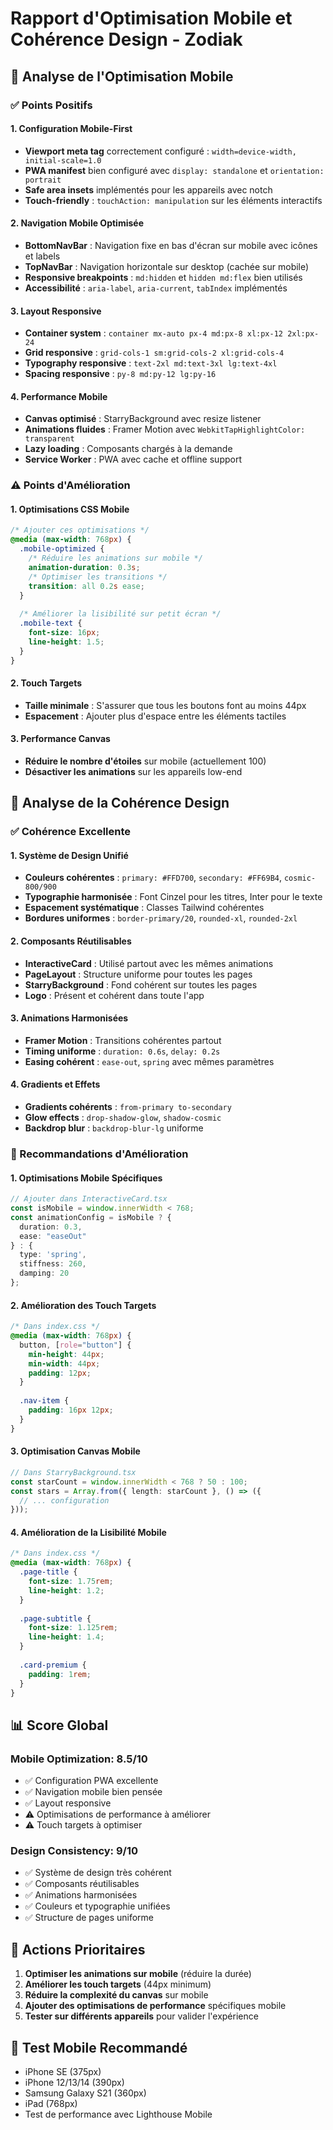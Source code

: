 # Rapport d'Optimisation Mobile et Cohérence Design - Zodiak

## 📱 Analyse de l'Optimisation Mobile

### ✅ Points Positifs

#### 1. **Configuration Mobile-First**
- **Viewport meta tag** correctement configuré : `width=device-width, initial-scale=1.0`
- **PWA manifest** bien configuré avec `display: standalone` et `orientation: portrait`
- **Safe area insets** implémentés pour les appareils avec notch
- **Touch-friendly** : `touchAction: manipulation` sur les éléments interactifs

#### 2. **Navigation Mobile Optimisée**
- **BottomNavBar** : Navigation fixe en bas d'écran sur mobile avec icônes et labels
- **TopNavBar** : Navigation horizontale sur desktop (cachée sur mobile)
- **Responsive breakpoints** : `md:hidden` et `hidden md:flex` bien utilisés
- **Accessibilité** : `aria-label`, `aria-current`, `tabIndex` implémentés

#### 3. **Layout Responsive**
- **Container system** : `container mx-auto px-4 md:px-8 xl:px-12 2xl:px-24`
- **Grid responsive** : `grid-cols-1 sm:grid-cols-2 xl:grid-cols-4`
- **Typography responsive** : `text-2xl md:text-3xl lg:text-4xl`
- **Spacing responsive** : `py-8 md:py-12 lg:py-16`

#### 4. **Performance Mobile**
- **Canvas optimisé** : StarryBackground avec resize listener
- **Animations fluides** : Framer Motion avec `WebkitTapHighlightColor: transparent`
- **Lazy loading** : Composants chargés à la demande
- **Service Worker** : PWA avec cache et offline support

### ⚠️ Points d'Amélioration

#### 1. **Optimisations CSS Mobile**
```css
/* Ajouter ces optimisations */
@media (max-width: 768px) {
  .mobile-optimized {
    /* Réduire les animations sur mobile */
    animation-duration: 0.3s;
    /* Optimiser les transitions */
    transition: all 0.2s ease;
  }
  
  /* Améliorer la lisibilité sur petit écran */
  .mobile-text {
    font-size: 16px;
    line-height: 1.5;
  }
}
```

#### 2. **Touch Targets**
- **Taille minimale** : S'assurer que tous les boutons font au moins 44px
- **Espacement** : Ajouter plus d'espace entre les éléments tactiles

#### 3. **Performance Canvas**
- **Réduire le nombre d'étoiles** sur mobile (actuellement 100)
- **Désactiver les animations** sur les appareils low-end

## 🎨 Analyse de la Cohérence Design

### ✅ Cohérence Excellente

#### 1. **Système de Design Unifié**
- **Couleurs cohérentes** : `primary: #FFD700`, `secondary: #FF69B4`, `cosmic-800/900`
- **Typographie harmonisée** : Font Cinzel pour les titres, Inter pour le texte
- **Espacement systématique** : Classes Tailwind cohérentes
- **Bordures uniformes** : `border-primary/20`, `rounded-xl`, `rounded-2xl`

#### 2. **Composants Réutilisables**
- **InteractiveCard** : Utilisé partout avec les mêmes animations
- **PageLayout** : Structure uniforme pour toutes les pages
- **StarryBackground** : Fond cohérent sur toutes les pages
- **Logo** : Présent et cohérent dans toute l'app

#### 3. **Animations Harmonisées**
- **Framer Motion** : Transitions cohérentes partout
- **Timing uniforme** : `duration: 0.6s`, `delay: 0.2s`
- **Easing cohérent** : `ease-out`, `spring` avec mêmes paramètres

#### 4. **Gradients et Effets**
- **Gradients cohérents** : `from-primary to-secondary`
- **Glow effects** : `drop-shadow-glow`, `shadow-cosmic`
- **Backdrop blur** : `backdrop-blur-lg` uniforme

### 🎯 Recommandations d'Amélioration

#### 1. **Optimisations Mobile Spécifiques**

```typescript
// Ajouter dans InteractiveCard.tsx
const isMobile = window.innerWidth < 768;
const animationConfig = isMobile ? {
  duration: 0.3,
  ease: "easeOut"
} : {
  type: 'spring',
  stiffness: 260,
  damping: 20
};
```

#### 2. **Amélioration des Touch Targets**

```css
/* Dans index.css */
@media (max-width: 768px) {
  button, [role="button"] {
    min-height: 44px;
    min-width: 44px;
    padding: 12px;
  }
  
  .nav-item {
    padding: 16px 12px;
  }
}
```

#### 3. **Optimisation Canvas Mobile**

```typescript
// Dans StarryBackground.tsx
const starCount = window.innerWidth < 768 ? 50 : 100;
const stars = Array.from({ length: starCount }, () => ({
  // ... configuration
}));
```

#### 4. **Amélioration de la Lisibilité Mobile**

```css
/* Dans index.css */
@media (max-width: 768px) {
  .page-title {
    font-size: 1.75rem;
    line-height: 1.2;
  }
  
  .page-subtitle {
    font-size: 1.125rem;
    line-height: 1.4;
  }
  
  .card-premium {
    padding: 1rem;
  }
}
```

## 📊 Score Global

### Mobile Optimization: 8.5/10
- ✅ Configuration PWA excellente
- ✅ Navigation mobile bien pensée
- ✅ Layout responsive
- ⚠️ Optimisations de performance à améliorer
- ⚠️ Touch targets à optimiser

### Design Consistency: 9/10
- ✅ Système de design très cohérent
- ✅ Composants réutilisables
- ✅ Animations harmonisées
- ✅ Couleurs et typographie unifiées
- ✅ Structure de pages uniforme

## 🚀 Actions Prioritaires

1. **Optimiser les animations sur mobile** (réduire la durée)
2. **Améliorer les touch targets** (44px minimum)
3. **Réduire la complexité du canvas** sur mobile
4. **Ajouter des optimisations de performance** spécifiques mobile
5. **Tester sur différents appareils** pour valider l'expérience

## 📱 Test Mobile Recommandé

- iPhone SE (375px)
- iPhone 12/13/14 (390px)
- Samsung Galaxy S21 (360px)
- iPad (768px)
- Test de performance avec Lighthouse Mobile 